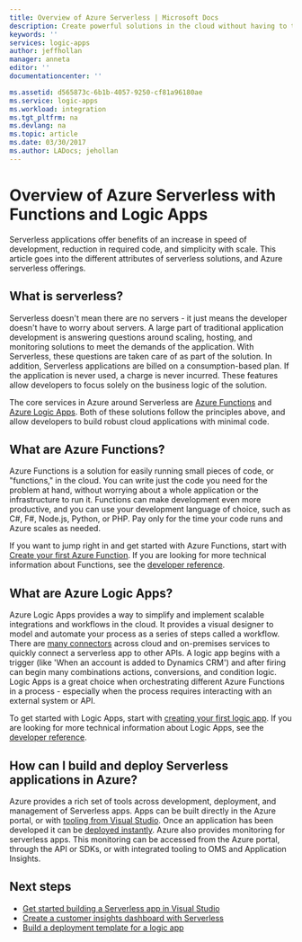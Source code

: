 ```yaml
---
title: Overview of Azure Serverless | Microsoft Docs
description: Create powerful solutions in the cloud without having to think about infrastructure. 
keywords: ''
services: logic-apps
author: jeffhollan
manager: anneta
editor: ''
documentationcenter: ''

ms.assetid: d565873c-6b1b-4057-9250-cf81a96180ae
ms.service: logic-apps
ms.workload: integration
ms.tgt_pltfrm: na
ms.devlang: na
ms.topic: article
ms.date: 03/30/2017
ms.author: LADocs; jehollan
---
```

# Overview of Azure Serverless with Functions and Logic Apps

Serverless applications offer benefits of an increase in speed of development, reduction in required code, and simplicity with scale.  This article goes into the different attributes of serverless solutions, and Azure serverless offerings.

## What is serverless?

Serverless doesn't mean there are no servers - it just means the developer doesn't have to worry about servers.  A large part of traditional application development is answering questions around scaling, hosting, and monitoring solutions to meet the demands of the application.  With Serverless, these questions are taken care of as part of the solution.  In addition, Serverless applications are billed on a consumption-based plan.  If the application is never used, a charge is never incurred.  These features allow developers to focus solely on the business logic of the solution.

The core services in Azure around Serverless are [Azure Functions](https://azure.microsoft.com/services/functions/) and [Azure Logic Apps](https://azure.microsoft.com/services/logic-apps/).  Both of these solutions follow the principles above, and allow developers to build robust cloud applications with minimal code.

## What are Azure Functions?

Azure Functions is a solution for easily running small pieces of code, or "functions," in the cloud. You can write just the code you need for the problem at hand, without worrying about a whole application or the infrastructure to run it. Functions can make development even more productive, and you can use your development language of choice, such as C#, F#, Node.js, Python, or PHP. Pay only for the time your code runs and Azure scales as needed.

If you want to jump right in and get started with Azure Functions, start with [Create your first Azure Function](../azure-functions/functions-create-first-azure-function.md). If you are looking for more technical information about Functions, see the [developer reference](../azure-functions/functions-reference.md).

## What are Azure Logic Apps?

Azure Logic Apps provides a way to simplify and implement scalable integrations and workflows in the cloud. It provides a visual designer to model and automate your process as a series of steps called a workflow.  There are [many connectors](../connectors/apis-list.md) across cloud and on-premises services to quickly connect a serverless app to other APIs.  A logic app begins with a trigger (like 'When an account is added to Dynamics CRM') and after firing can begin many combinations actions, conversions, and condition logic.  Logic Apps is a great choice when orchestrating different Azure Functions in a process - especially when the process requires interacting with an external system or API.

To get started with Logic Apps, start with [creating your first logic app](logic-apps-create-a-logic-app.md).  If you are looking for more technical information about Logic Apps, see the [developer reference](logic-apps-workflow-actions-triggers.md).

## How can I build and deploy Serverless applications in Azure?

Azure provides a rich set of tools across development, deployment, and management of Serverless apps.  Apps can be built directly in the Azure portal, or with [tooling from Visual Studio](logic-apps-serverless-get-started-vs.md).  Once an application has been developed it can be [deployed instantly](logic-apps-create-deploy-template.md).  Azure also provides monitoring for serverless apps.  This monitoring can be accessed from the Azure portal, through the API or SDKs, or with integrated tooling to OMS and Application Insights.

## Next steps

* [Get started building a Serverless app in Visual Studio](logic-apps-serverless-get-started-vs.md)
* [Create a customer insights dashboard with Serverless](logic-apps-scenario-social-serverless.md)
* [Build a deployment template for a logic app](logic-apps-create-deploy-template.md)